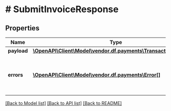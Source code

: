 # # SubmitInvoiceResponse

## Properties

Name | Type | Description | Notes
------------ | ------------- | ------------- | -------------
**payload** | [**\OpenAPI\Client\Model\vendor.df.payments\TransactionReference**](TransactionReference.md) |  | [optional]
**errors** | [**\OpenAPI\Client\Model\vendor.df.payments\Error[]**](Error.md) | A list of error responses returned when a request is unsuccessful. | [optional]

[[Back to Model list]](../../README.md#models) [[Back to API list]](../../README.md#endpoints) [[Back to README]](../../README.md)
